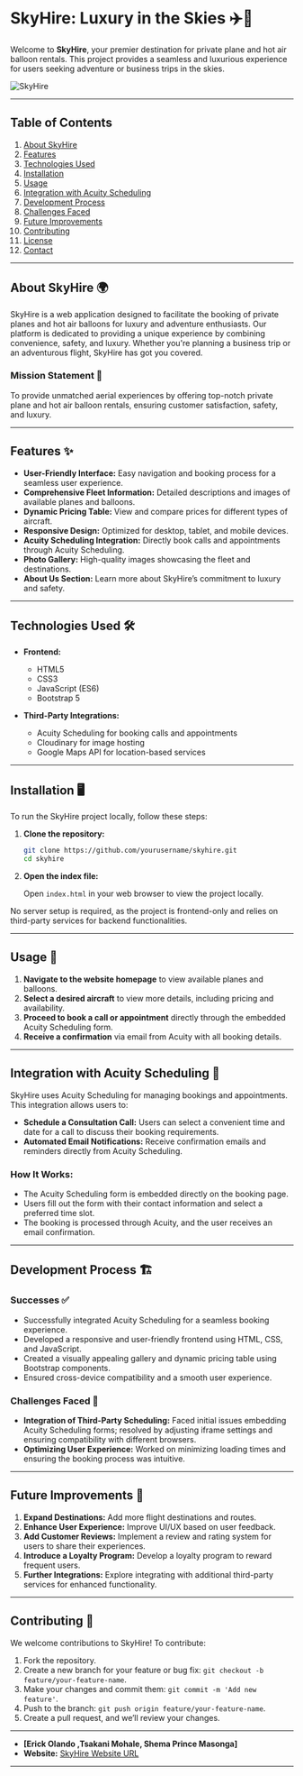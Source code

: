 # **SkyHire: Luxury in the Skies** ✈️🎈

Welcome to **SkyHire**, your premier destination for private plane and hot air balloon rentals. This project provides a seamless and luxurious experience for users seeking adventure or business trips in the skies.

![SkyHire](https://eritech98.github.io/SKY_HIRE_PROJECT/assets/2.jpg)


---

## **Table of Contents**

1. [About SkyHire](#sky)
2. [Features](#features)
3. [Technologies Used](#technologies-used)
4. [Installation](#installation)
5. [Usage](#usage)
6. [Integration with Acuity Scheduling](#integration-with-acuity-scheduling)
7. [Development Process](#development-process)
8. [Challenges Faced](#challenges-faced)
9. [Future Improvements](#future-improvements)
10. [Contributing](#contributing)
11. [License](#license)
12. [Contact](#contact)

---

## **About SkyHire** 🌍

SkyHire is a web application designed to facilitate the booking of private planes and hot air balloons for luxury and adventure enthusiasts. Our platform is dedicated to providing a unique experience by combining convenience, safety, and luxury. Whether you're planning a business trip or an adventurous flight, SkyHire has got you covered.

### **Mission Statement** 🎯

To provide unmatched aerial experiences by offering top-notch private plane and hot air balloon rentals, ensuring customer satisfaction, safety, and luxury.

---

## **Features** ✨

- **User-Friendly Interface:** Easy navigation and booking process for a seamless user experience.
- **Comprehensive Fleet Information:** Detailed descriptions and images of available planes and balloons.
- **Dynamic Pricing Table:** View and compare prices for different types of aircraft.
- **Responsive Design:** Optimized for desktop, tablet, and mobile devices.
- **Acuity Scheduling Integration:** Directly book calls and appointments through Acuity Scheduling.
- **Photo Gallery:** High-quality images showcasing the fleet and destinations.
- **About Us Section:** Learn more about SkyHire’s commitment to luxury and safety.

---

## **Technologies Used** 🛠️

- **Frontend:**
  - HTML5
  - CSS3
  - JavaScript (ES6)
  - Bootstrap 5

- **Third-Party Integrations:**
  - Acuity Scheduling for booking calls and appointments
  - Cloudinary for image hosting
  - Google Maps API for location-based services

---

## **Installation** 🖥️

To run the SkyHire project locally, follow these steps:

1. **Clone the repository:**

    ```bash
    git clone https://github.com/yourusername/skyhire.git
    cd skyhire
    ```

2. **Open the index file:**

   Open `index.html` in your web browser to view the project locally.

No server setup is required, as the project is frontend-only and relies on third-party services for backend functionalities.

---

## **Usage** 🚀

1. **Navigate to the website homepage** to view available planes and balloons.
2. **Select a desired aircraft** to view more details, including pricing and availability.
3. **Proceed to book a call or appointment** directly through the embedded Acuity Scheduling form.
4. **Receive a confirmation** via email from Acuity with all booking details.

---

## **Integration with Acuity Scheduling** 📅

SkyHire uses Acuity Scheduling for managing bookings and appointments. This integration allows users to:

- **Schedule a Consultation Call:** Users can select a convenient time and date for a call to discuss their booking requirements.
- **Automated Email Notifications:** Receive confirmation emails and reminders directly from Acuity Scheduling.

### **How It Works:**

- The Acuity Scheduling form is embedded directly on the booking page.
- Users fill out the form with their contact information and select a preferred time slot.
- The booking is processed through Acuity, and the user receives an email confirmation.

---

## **Development Process** 🏗️

### **Successes** ✅

- Successfully integrated Acuity Scheduling for a seamless booking experience.
- Developed a responsive and user-friendly frontend using HTML, CSS, and JavaScript.
- Created a visually appealing gallery and dynamic pricing table using Bootstrap components.
- Ensured cross-device compatibility and a smooth user experience.

### **Challenges Faced** 🚧

- **Integration of Third-Party Scheduling:** Faced initial issues embedding Acuity Scheduling forms; resolved by adjusting iframe settings and ensuring compatibility with different browsers.
- **Optimizing User Experience:** Worked on minimizing loading times and ensuring the booking process was intuitive.

---

## **Future Improvements** 🔮

1. **Expand Destinations:** Add more flight destinations and routes.
2. **Enhance User Experience:** Improve UI/UX based on user feedback.
3. **Add Customer Reviews:** Implement a review and rating system for users to share their experiences.
4. **Introduce a Loyalty Program:** Develop a loyalty program to reward frequent users.
5. **Further Integrations:** Explore integrating with additional third-party services for enhanced functionality.

---

## **Contributing** 🤝

We welcome contributions to SkyHire! To contribute:

1. Fork the repository.
2. Create a new branch for your feature or bug fix: `git checkout -b feature/your-feature-name`.
3. Make your changes and commit them: `git commit -m 'Add new feature'`.
4. Push to the branch: `git push origin feature/your-feature-name`.
5. Create a pull request, and we’ll review your changes.

---



- **[Erick Olando ,Tsakani Mohale, Shema Prince Masonga]**
- **Website:** [SkyHire Website URL](https://eritech98.github.io/test4/)
---
